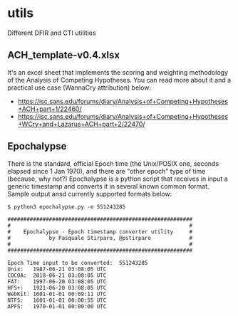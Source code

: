 # utils
Different DFIR and CTI utilities

## ACH_template-v0.4.xlsx
It's an excel sheet that implements the scoring and weighting methodology of the Analysis of Competing Hypotheses. You can read more about it and a practical use case (WannaCry attribution) below:
- https://isc.sans.edu/forums/diary/Analysis+of+Competing+Hypotheses+ACH+part+1/22460/
- https://isc.sans.edu/forums/diary/Analysis+of+Competing+Hypotheses+WCry+and+Lazarus+ACH+part+2/22470/

## Epochalypse
There is the standard, official Epoch time (the Unix/POSIX one, seconds elapsed since 1 Jan 1970), and there are "other epoch" type of time (because, why not?)
Epochalypse is a python script that receives in input a generic timestamp and converts it in several known common format. Sample output ansd currently supported formats below:
```
$ python3 epochalypse.py -e 551243285

##########################################################
#                                                        #
#    Epochalypse - Epoch timestamp converter utility     #
#            by Pasquale Stirparo, @pstirparo            #
#                                                        #
##########################################################

Epoch Time input to be converted:  551243285
Unix:   1987-06-21 03:08:05 UTC
COCOA:  2018-06-21 03:08:05 UTC
FAT:    1997-06-20 03:08:05 UTC
HFS+:   1921-06-20 03:08:05 UTC
WebKit: 1601-01-01 00:09:11 UTC
NTFS:   1601-01-01 00:00:55 UTC
APFS:   1970-01-01 00:00:00 UTC
```
